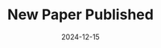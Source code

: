 ---
title: "New Paper Published"
date: 2024-12-15
excerpt: "Our paper on computer vision has been accepted to CVPR 2024"
---